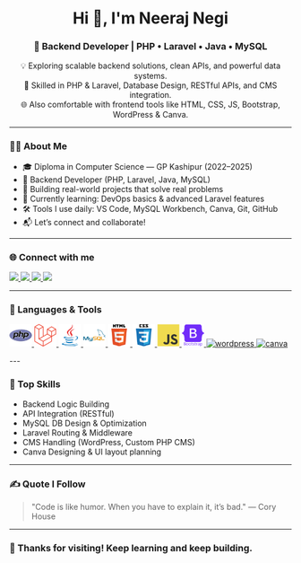 <h1 align="center">Hi 👋, I'm Neeraj Negi</h1>
<h3 align="center">🚀 Backend Developer | PHP • Laravel • Java • MySQL</h3>

<p align="center">
  💡 Exploring scalable backend solutions, clean APIs, and powerful data systems.<br>
  🔧 Skilled in PHP & Laravel, Database Design, RESTful APIs, and CMS integration.<br>
  🌐 Also comfortable with frontend tools like HTML, CSS, JS, Bootstrap, WordPress & Canva.<br>
</p>

---

### 🧑‍💻 About Me
- 🎓 Diploma in Computer Science — GP Kashipur (2022–2025)
- 💼 Backend Developer (PHP, Laravel, Java, MySQL)
- 🎯 Building real-world projects that solve real problems
- 🌱 Currently learning: DevOps basics & advanced Laravel features
- 🛠 Tools I use daily: VS Code, MySQL Workbench, Canva, Git, GitHub
- 📬 Let’s connect and collaborate!

---

### 🌐 Connect with me  
<p align="left">
  <a href="https://instagram.com/the.neerajx" target="blank">
    <img src="https://img.shields.io/badge/Instagram-%23E4405F.svg?style=flat&logo=instagram&logoColor=%23E4405F" />
  </a>
  <a href="mailto:neeraj.n7830@gmail.com" target="blank">
    <img src="https://img.shields.io/badge/Gmail-D14836?style=flat&logo=gmail&logoColor=D14836" />
  </a>
  <a href="https://www.linkedin.com/in/neeraj-negi-49923731a/" target="blank">
    <img src="https://img.shields.io/badge/LinkedIn-0077B5?style=flat&logo=linkedin&logoColor=0077B5" />
  </a>
  <a href="https://neerajnegir.vercel.app/" target="blank">
    <img src="https://img.shields.io/badge/Portfolio-black?style=flat&logo=firefox&logoColor=black" />
  </a>
</p>

---

### 🧰 Languages & Tools  
<p align="left">
  <a href="https://www.php.net" target="_blank" rel="noreferrer">
    <img src="https://raw.githubusercontent.com/devicons/devicon/master/icons/php/php-original.svg" alt="php" width="40" height="40"/>
  </a>
 <a href="https://laravel.com" target="_blank" rel="noreferrer">
  <img src="https://raw.githubusercontent.com/devicons/devicon/master/icons/laravel/laravel-original.svg" alt="laravel" width="40" height="40"/>
</a>

  <a href="https://www.java.com" target="_blank" rel="noreferrer">
    <img src="https://raw.githubusercontent.com/devicons/devicon/master/icons/java/java-original.svg" alt="java" width="40" height="40"/>
  </a>
  <a href="https://www.mysql.com/" target="_blank" rel="noreferrer">
    <img src="https://raw.githubusercontent.com/devicons/devicon/master/icons/mysql/mysql-original-wordmark.svg" alt="mysql" width="40" height="40"/>
  </a>
  <a href="https://developer.mozilla.org/en-US/docs/Web/HTML" target="_blank" rel="noreferrer">
    <img src="https://raw.githubusercontent.com/devicons/devicon/master/icons/html5/html5-original-wordmark.svg" alt="html5" width="40" height="40"/>
  </a>
  <a href="https://developer.mozilla.org/en-US/docs/Web/CSS" target="_blank" rel="noreferrer">
    <img src="https://raw.githubusercontent.com/devicons/devicon/master/icons/css3/css3-original-wordmark.svg" alt="css3" width="40" height="40"/>
  </a>
  <a href="https://developer.mozilla.org/en-US/docs/Web/JavaScript" target="_blank" rel="noreferrer">
    <img src="https://raw.githubusercontent.com/devicons/devicon/master/icons/javascript/javascript-original.svg" alt="javascript" width="40" height="40"/>
  </a>
  <a href="https://getbootstrap.com" target="_blank" rel="noreferrer">
    <img src="https://raw.githubusercontent.com/devicons/devicon/master/icons/bootstrap/bootstrap-plain-wordmark.svg" alt="bootstrap" width="40" height="40"/>
  </a>
  <a href="https://wordpress.com/" target="_blank" rel="noreferrer">
    <img src="https://cdn.jsdelivr.net/gh/devicons/devicon/icons/wordpress/wordpress-original.svg" alt="wordpress" width="40" height="40"/>
  </a>
  <a href="https://www.canva.com/" target="_blank" rel="noreferrer">
    <img src="https://img.icons8.com/color/48/000000/canva.png" alt="canva" width="40" height="40"/>
  </a>
</p>
---

### 🧠 Top Skills
- Backend Logic Building
- API Integration (RESTful)
- MySQL DB Design & Optimization
- Laravel Routing & Middleware
- CMS Handling (WordPress, Custom PHP CMS)
- Canva Designing & UI layout planning

---

### ✍️ Quote I Follow
> "Code is like humor. When you have to explain it, it’s bad." — Cory House

---

### 🙌 Thanks for visiting! Keep learning and keep building.
